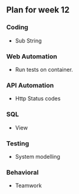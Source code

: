 ## Plan for week 12 ##

### Coding
- Sub String

### Web Automation
- Run tests on container.

### API Automation
- Http Status codes

### SQL
- View

### Testing
- System modelling

### Behavioral
- Teamwork
